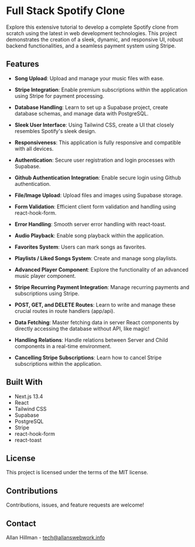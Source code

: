 # Full Stack Spotify Clone

Explore this extensive tutorial to develop a complete Spotify clone from scratch using the latest in web development technologies. This project demonstrates the creation of a sleek, dynamic, and responsive UI, robust backend functionalities, and a seamless payment system using Stripe.

## Features

- **Song Upload**: Upload and manage your music files with ease.

- **Stripe Integration**: Enable premium subscriptions within the application using Stripe for payment processing.

- **Database Handling**: Learn to set up a Supabase project, create database schemas, and manage data with PostgreSQL.

- **Sleek User Interface**: Using Tailwind CSS, create a UI that closely resembles Spotify's sleek design.

- **Responsiveness**: This application is fully responsive and compatible with all devices.

- **Authentication**: Secure user registration and login processes with Supabase.

- **Github Authentication Integration**: Enable secure login using Github authentication.

- **File/Image Upload**: Upload files and images using Supabase storage.

- **Form Validation**: Efficient client form validation and handling using react-hook-form.

- **Error Handling**: Smooth server error handling with react-toast.

- **Audio Playback**: Enable song playback within the application.

- **Favorites System**: Users can mark songs as favorites.

- **Playlists / Liked Songs System**: Create and manage song playlists.

- **Advanced Player Component**: Explore the functionality of an advanced music player component.

- **Stripe Recurring Payment Integration**: Manage recurring payments and subscriptions using Stripe.

- **POST, GET, and DELETE Routes**: Learn to write and manage these crucial routes in route handlers (app/api).

- **Data Fetching**: Master fetching data in server React components by directly accessing the database without API, like magic!

- **Handling Relations**: Handle relations between Server and Child components in a real-time environment.

- **Cancelling Stripe Subscriptions**: Learn how to cancel Stripe subscriptions within the application.

## Built With

- Next.js 13.4
- React
- Tailwind CSS
- Supabase
- PostgreSQL
- Stripe
- react-hook-form
- react-toast

## License

This project is licensed under the terms of the MIT license.

## Contributions

Contributions, issues, and feature requests are welcome!

## Contact

Allan Hillman - tech@allanswebwork.info
